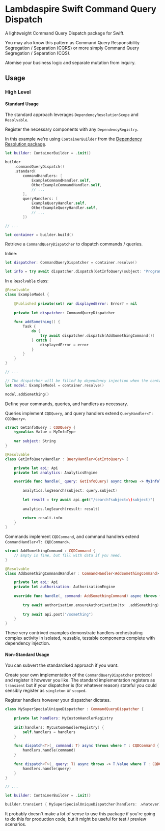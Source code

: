 # Lambdaspire Swift Command Query Dispatch

A lightweight Command Query Dispatch package for Swift.

You may also know this pattern as Command Query Responsibility Segregation / Separation (CQRS) or more simply Command Query Segregation / Separation (CQS).

Atomise your business logic and separate mutation from inquiry.

## Usage

### High Level

#### Standard Usage

The standard approach leverages `DependencyResolutionScope` and `Resolvable`.

Register the necessary components with any `DependencyRegistry`.

In this example we're using `ContainerBuilder` from the [Dependency Resolution package](https://github.com/Lambdaspire/Lambdaspire-Swift-DependencyResolution).

```swift
let builder: ContainerBuilder = .init()

builder
    .commandQueryDispatch()
    .standard(
        commandHandlers: [
            ExampleCommandHandler.self,
            OtherExampleCommandHandler.self,
            // ...
        ],
        queryHandlers: [
            ExampleQueryHandler.self,
            OtherExampleQueryHandler.self,
            // ...
        ])

// ...

let container = builder.build()
```

Retrieve a `CommandQueryDispatcher` to dispatch commands / queries.

Inline:

```swift
let dispatcher: CommandQueryDispatcher = container.resolve()

let info = try await dispatcher.dispatch(GetInfoQuery(subject: "Programming"))
``` 

In a `Resolvable` class:

```swift
@Resolvable
class ExampleModel {
    
    @Published private(set) var displayedError: Error? = nil
    
    private let dispatcher: CommandQueryDispatcher
    
    func addSomething() {
        Task {
            do {
                try await dispatcher.dispatch(AddSomethingCommand())
            } catch {
                displayedError = error
            }
        }
    }
}

// ...

// The dispatcher will be filled by dependency injection when the container resolves an ExampleModel instance.
let model: ExampleModel = container.resolve()

model.addSomething()
```

Define your commands, queries, and handlers as necessary.

Queries implement `CQDQuery`, and query handlers extend `QueryHandler<T: CQDQuery>`.

```swift
struct GetInfoQuery : CQDQuery {
    typealias Value = MyInfoType
    
    var subject: String
}

@Resolvable
class GetInfoQueryHandler : QueryHandler<GetIntoQuery> {

    private let api: Api
    private let analytics: AnalyticsEngine

    override func handle(_ query: GetInfoQuery) async throws -> MyInfoType {
        
        analytics.logSearch(subject: query.subject)
        
        let result = try await api.get("/search?subject=\(subject)")
        
        analytics.logSearch(result: result)
        
        return result.info
    }
}
```

Commands implement `CQDCommand`, and command handlers extend `CommandHandler<T: CQDCommand>`.

```swift
struct AddSomethingCommand : CQDCommand {
    // Empty is fine, but fill with data if you need.
}

@Resolvable
class AddSomethingCommandHandler : CommandHandler<AddSomethingCommand> {

    private let api: Api
    private let authorisation: AuthorisationEngine
    
    override func handle(_ command: AddSomethingCommand) async throws {
        
        try await authorisation.ensureAuthorisation(to: .addSomething)
        
        try await api.post("/something")
    }
}
```

These very contrived examples demonstrate handlers orchestrating complex activity in isolated, reusable, testable components complete with dependency injection.

#### Non-Standard Usage

You can subvert the standardised approach if you want.

Create your own implementation of the `CommandQueryDispatcher` protocol and register it however you like. The standard implementation registers as `transient` but if your dispatcher is (for whatever reason) stateful you could sensibly register as `singleton` or `scoped`.

Register handlers however your dispatcher dictates.

```swift
class MySuperSpecialUniqueDispatcher : CommandQueryDispatcher {
    
    private let handlers: MyCustomHandlerRegistry
    
    init(handlers: MyCustomHandlerRegistry) {
        self.handlers = handlers
    }
    
    func dispatch<T>(_ command: T) async throws where T : CQDCommand {
        handlers.handle(command)
    }
    
    func dispatch<T>(_ query: T) async throws -> T.Value where T : CQDQuery {
        handlers.handle(query)
    }
}

// ...

let builder: ContainerBuilder = .init()

builder.transient { MySuperSpecialUniqueDispatcher(handlers: .whatever) }
```

It probably doesn't make a lot of sense to use this package if you're going to do this for production code, but it might be useful for test / preview scenarios.
